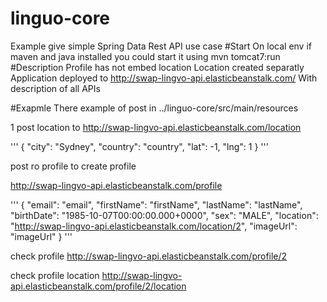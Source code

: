 # linguo-core
Example give simple Spring Data Rest API use case
#Start
On local env if maven and java installed you could start it using
mvn tomcat7:run
#Description
Profile has not embed location
Location created separatly
Application deployed to http://swap-lingvo-api.elasticbeanstalk.com/
With description of all APIs

#Exapmle
There example of post in ../linguo-core/src/main/resources

1 post location to
http://swap-lingvo-api.elasticbeanstalk.com/location

'''
{
  "city": "Sydney",
  "country": "country",
  "lat": -1,
  "lng": 1
}
'''

post ro profile to create profile

http://swap-lingvo-api.elasticbeanstalk.com/profile

'''
{
  "email": "email",
  "firstName": "firstName",
  "lastName": "lastName",
  "birthDate": "1985-10-07T00:00:00.000+0000",
  "sex": "MALE",
  "location": "http://swap-lingvo-api.elasticbeanstalk.com/location/2",
  "imageUrl": "imageUrl"
}
'''

check profile
http://swap-lingvo-api.elasticbeanstalk.com/profile/2

check profile location
http://swap-lingvo-api.elasticbeanstalk.com/profile/2/location
